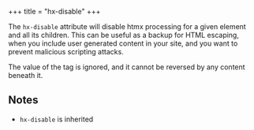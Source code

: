 +++
title = "hx-disable"
+++

The `hx-disable` attribute will disable htmx processing for a given element and all its children.  This can be 
useful as a backup for HTML escaping, when you include user generated content in your site, and you want to 
prevent malicious scripting attacks.

The value of the tag is ignored, and it cannot be reversed by any content beneath it.
 
## Notes

* `hx-disable` is inherited

